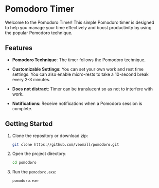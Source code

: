 # Pomodoro Timer

Welcome to the Pomodoro Timer! This simple Pomodoro timer is designed to help you manage your time effectively and boost productivity by using the popular Pomodoro technique.

## Features

- **Pomodoro Technique**: The timer follows the Pomodoro technique.

- **Customizable Settings**: You can set your own work and rest time settings. You can also enable micro-rests to take a 10-second break every 2-3 minutes.

- **Does not distract**: Timer can be translucent so as not to interfere with work.

- **Notifications**: Receive notifications when a Pomodoro session is complete.

## Getting Started

1. Clone the repository or download zip:

    ```bash
    git clone https://github.com/veomall/pomodoro.git
    ```

2. Open the project directory:

    ```bash
    cd pomodoro
    ```

3. Run the `pomodoro.exe`:

    ```bash
    pomodoro.exe
    ```
